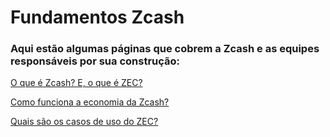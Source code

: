 # Fundamentos Zcash


### Aqui estão algumas páginas que cobrem a Zcash e as equipes responsáveis por sua construção:

[O que é Zcash? E, o que é ZEC?](https://www.notion.so/What-is-Zcash-And-what-is-ZEC-0cc41760e5324bc98de49b3b1774d964)

[Como funciona a economia da Zcash?](https://www.notion.so/What-are-the-economics-of-Zcash-83d390d4de2340848d987d2c26069e76)

[Quais são os casos de uso do ZEC?](https://www.notion.so/What-are-ZEC-s-use-cases-18bcbe414a8c45d8b5ae495ce072f793)



